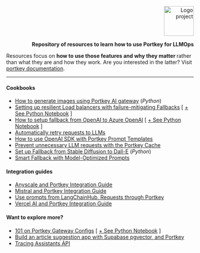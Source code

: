 <div align="right">
  <a href="#">
  	<img src="https://media.giphy.com/media/JIX9t2j0ZTN9S/giphy-downsized.gif" alt="Logo project" height="80" />
  </a>
  <br>
  <p>
     <b>Repository of resources to learn how to use Portkey for LLMOps</b>
     <br>
  </p>
</div>

Resources focus on <b>how to use those features and why they matter </b> rather than what they are and how they work. Are you interested in the latter? Visit <a href="https://portkey.ai/docs">portkey documentation</a>.

---

#### Cookbooks

- [How to generate images using Portkey AI gateway](./examples/image-generation.ipynb) (_Python_)
- [Setting up resilient Load balancers with failure-mitigating Fallbacks](./ai-gateway/resilient-loadbalancing-with-failure-mitigating-fallbacks.md) [ [+ See Python Notebook](./ai-gateway/resilient_loadbalancing_with_failure_mitigating_fallbacks.ipynb) ]
- [How to setup fallback from OpenAI to Azure OpenAI](./ai-gateway/how-to-setup-fallback-from-openai-to-azure-openai.md) [ [ + See Python Notebook](./ai-gateway/how_to_setup_fallback_from_openai_to_azure_openai.ipynb) ]
- [Automatically retry requests to LLMs](./ai-gateway/automatically-retry-requests-to-llms.md)
- [How to use OpenAI SDK with Portkey Prompt Templates](./ai-gateway/how-to-use-openai-sdk-with-portkey-prompt-templates.md)
- [Prevent unnecessary LLM requests with the Portkey Cache](./ai-gateway/prevent-unnecessary-llm-requests-with-the-portkey-cache.md)
- [Set up Fallback from Stable Diffusion to Dall-E](./ai-gateway/set-up-fallback-from-stable-diffusion-to-dall-e.ipynb) (_Python_)
- [Smart Fallback with Model-Optimized Prompts](./ai-gateway/smart-fallback-with-model-optimized-prompts.md)

#### Integration guides

- [Anyscale and Portkey Integration Guide](./integrations/anyscale-portkey.md)
- [Mistral and Portkey Integration Guide](./integrations/mistral-portkey.md)
- [Use prompts from LangChainHub, Requests through Portkey](./integrations/how-to-use-prompts-from-langchain-hub-and-requests-through-portkey.md)
- [Vercel AI and Portkey Integration Guide](./integrations/vercel-ai-sdk-and-portkey-integration-guide.md)

#### Want to explore more?

- [101 on Portkey Gateway Configs](./product/101-portkey-gateway-configs.md) [ [+ See Python Notebook](./product/101_portkey_gateway_configs.ipynb) ]
- [Build an article suggestion app with Supabase pgvector, and Portkey](./examples/build-an-article-suggestion-app-with-supabase-pgvector-and-portkey.md)
- [Tracing Assistants API](./product/tracing-assistants-api.ipynb)
